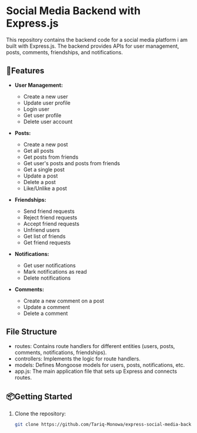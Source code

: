 # Social Media Backend with Express.js

This repository contains the backend code for a social media platform i am built with Express.js. The backend provides APIs for user management, posts, comments, friendships, and notifications.

## 🔧Features

- **User Management:**
  - Create a new user
  - Update user profile
  - Login user
  - Get user profile
  - Delete user account

- **Posts:**
  - Create a new post
  - Get all posts
  - Get posts from friends
  - Get user's posts and posts from friends
  - Get a single post
  - Update a post
  - Delete a post
  - Like/Unlike a post

- **Friendships:**
  - Send friend requests
  - Reject friend requests
  - Accept friend requests
  - Unfriend users
  - Get list of friends
  - Get friend requests

- **Notifications:**
  - Get user notifications
  - Mark notifications as read
  - Delete notifications

- **Comments:**
  - Create a new comment on a post
  - Update a comment
  - Delete a comment
    
## File Structure
- routes: Contains route handlers for different entities (users, posts, comments, notifications, friendships).
- controllers: Implements the logic for route handlers.
- models: Defines Mongoose models for users, posts, notifications, etc.
- app.js: The main application file that sets up Express and connects routes.

## 📦Getting Started
1. Clone the repository:

   ```bash
   git clone https://github.com/Tariq-Monowa/express-social-media-backend.git
